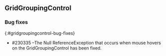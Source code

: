 ## GridGroupingControl
 
### Bug fixes
{:#gridgroupingcontrol-bug-fixes}

* \#230335 –The Null ReferenceException that occurs when mouse hovers on the GridGroupingControl has been fixed.
